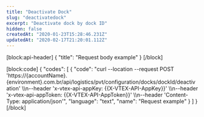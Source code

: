 ```yaml
---
title: "Deactivate Dock"
slug: "deactivatedock"
excerpt: "Deactivate dock by dock ID"
hidden: false
createdAt: "2020-01-23T15:28:46.231Z"
updatedAt: "2020-02-17T21:20:01.112Z"
---
```

[block:api-header]
{
  "title": "Request body example"
}
[/block]

[block:code]
{
  "codes": [
    {
      "code": "curl --location --request POST 'https://{accountName}.{environment}.com.br/api/logistics/pvt/configuration/docks/dockId/deactivation' \\\n--header 'x-vtex-api-appKey: {{X-VTEX-API-AppKey}}' \\\n--header 'x-vtex-api-appToken: {{X-VTEX-API-AppToken}}' \\\n--header 'Content-Type: application/json'",
      "language": "text",
      "name": "Request example"
    }
  ]
}
[/block]